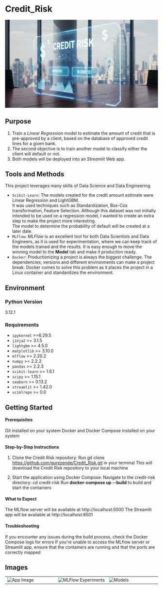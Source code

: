 # Credit_Risk

![](img/credit-risk-app.jpg)

## Purpose
1. Train a *Linear Regression* model to estimate the amount of credit that is pre-approved by a client, based on the database of approved credit lines for a given bank.
2. The second objective is to train another model to classify either the client will default or not.
3. Both models will be deployed into an *Streamlit* Web app.

## Tools and Methods
This project leverages many skills of Data Science and Data Engineering.
* `Scikit-Learn`: The models created for the credit amount estimate were Linear Regression and LightGBM.<br>
It was used techniques such as Standardization, Box-Cox transformation, Feature Selection.
Although this dataset was not initially intended to be used on a regression model, I wanted to create an extra step to make the project more interesting.<br>
The model to determine the probability of default will be created at a later date.
* `MLFlow`: *MLFlow* is an excellent tool for both Data Scientists and Data Engineers, as it is used for experimentation, where we can keep track of the models trained and the results. It is easy enough to move the winning model to the **Model** tab and make it production ready.
* `Docker`: Productionizing a project is always the biggest challenge. The dependencies, versions and different environments can make a project break. Docker comes to solve this problem as it places the project in a Linux container and standardizes the environment.

## Environment

### Python Version
3.12.1

### Requirements
* `ipykernel` >=6.29.5
* `jinja2` >= 3.1.5
* `lightgbm` >= 4.5.0
* `matplotlib` >= 3.10.0
* `mlflow` >= 2.20.2
* `numpy` >= 2.2.2
* `pandas` >= 2.2.3
* `scikit-learn` >= 1.6.1
* `scipy` >= 1.15.1
* `seaborn` >= 0.13.2
* `streamlit` >= 1.42.0
* `ucimlrepo` >= 0.0


## Getting Started

#### Prerequisites
Git installed on your system
Docker and Docker Compose installed on your system

#### Step-by-Step Instructions

1. Clone the Credit Risk repository:
Run git clone https://github.com/gurezende/Credit_Risk.git in your terminal
This will download the Credit Risk repository to your local machine

2. Start the application using Docker Compose:
Navigate to the credit-risk directory: cd credit-risk
Run **docker-compose up --build** to build and start the containers

#### What to Expect
The MLflow server will be available at http://localhost:5000
The Streamlit app will be available at http://localhost:8501

#### Troubleshooting
If you encounter any issues during the build process, check the Docker Compose logs for errors
If you're unable to access the MLflow server or Streamlit app, ensure that the containers are running and that the ports are correctly mapped

## Images
<table>
  <tr>
    <td width="33%"><img src="Credit-Amt-App.jpg" alt="App Image"></td>
    <td width="33%"><img src="MLFlow_Experiments.jpg" alt="MLFlow Experiments"></td>
    <td width="33%"><img src="MLFlow_Models.jpg" alt="Models"></td>
  </tr>
</table>